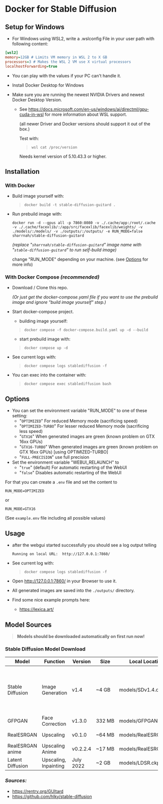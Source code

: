 # Docker for Stable Diffusion

## Setup for Windows

- For Windows using WSL2, write a .wslconfig File in your user path with following content:

```ini
[wsl2]
memory=12GB # Limits VM memory in WSL 2 to X GB
processors=3 # Makes the WSL 2 VM use X virtual processors
localhostForwarding=true
```
- You can play with the values if your PC can't handle it.

- Install Docker Desktop for Windows

- Make sure you are running the newest NVIDIA Drivers and newest Docker Desktop Version.
  - See https://docs.microsoft.com/en-us/windows/ai/directml/gpu-cuda-in-wsl for more information about WSL support.
    
    (all newer Driver and Docker versions should support it out of the box.)

    Test with:
    > `wsl cat /proc/version`
    
    Needs kernel version of 5.10.43.3 or higher.

## Installation

### With Docker
- Build image yourself with:
  > `docker build -t stable-diffusion-guitard .`

- Run prebuild image with:
  ```console
  docker run -d --gpus all -p 7860:8080 -v ./.cache/app:/root/.cache -v ./.cache/facexlib/:/app/src/facexlib/facexlib/weights/ -v ./models/:/models/ -v ./outputs/:/outputs/ -e RUN_MODE=false sharrnah/stable-diffusion-guitard
  ```
  _(replace "`sharrnah/stable-diffusion-guitard`" image name with "`stable-diffusion-guitard`" to run self-build image)_

  change "RUN_MODE" depending on your machine. (see [Options](#options) for more info)

### With Docker Compose _(recommended)_
- Download / Clone this repo.
  
  _(Or just get the docker-compose.yaml file if you want to use the prebuild image and ignore "build image yourself" step.)_

- Start docker-compose project.
  - building image yourself:
  > `docker compose -f docker-compose.build.yaml up -d --build`

  - start prebuild image with:
  > `docker compose up -d`

- See current logs with:
  > `docker compose logs stablediffusion -f`

- You can exec into the container with:
  > `docker compose exec stablediffusion bash`

## Options
- You can set the environment variable "RUN_MODE" to one of these setting:
  - "`OPTIMIZED`" For reduced Memory mode (sacrificing speed)
  - "`OPTIMIZED-TURBO`" For lesser reduced Memory mode (sacrificing less speed)
  - "`GTX16`" When generated images are green (known problem on GTX 16xx GPUs)
  - "`GTX16-TURBO`" When generated images are green (known problem on GTX 16xx GPUs) [using OPTIMIZED-TURBO]
  - "`FULL-PRECISION`" use full precision
- Set the environment variable "WEBUI_RELAUNCH" to
  - "`true`" (default) For automatic restarting of the WebUI
  - "`false`" Disables automatic restarting of the WebUI

For that you can create a `.env` file and set the content to
```env
RUN_MODE=OPTIMIZED
```
or
```
RUN_MODE=GTX16
```
(See `example.env` file including all possible values)

## Usage
- after the webgui started successfully you should see a log output telling
  ```
  Running on local URL:  http://127.0.0.1:7860/
  ```
  
- See current log with:
  > `docker compose logs stablediffusion -f`
  
- Open http://127.0.0.1:7860/ in your Browser to use it.

- All generated images are saved into the `./outputs/` directory.

- Find some nice example prompts here:
  - https://lexica.art/

## Model Sources

> **Models should be downloaded automatically on first run now!**

### Stable Diffusion Model Download

| Model            | Function         | Version  | Size   | Local Location (*Case-Sensitive!*)    | Download Source                                                                                                                                                                                                                                                                                                                                                                                                                                  |
|------------------|------------------|----------|--------|---------------------------------------|--------------------------------------------------------------------------------------------------------------------------------------------------------------------------------------------------------------------------------------------------------------------------------------------------------------------------------------------------------------------------------------------------------------------------------------------------|
| Stable Diffusion | Image Generation | v1.4      | ~4&nbsp;GB  | models/SDv1.4.ckpt                    | Web:<br>https://drive.yerf.org/wl/?id=EBfTrmcCCUAGaQBXVIj5lJmEhjoP1tgl<br>https://www.googleapis.com/storage/v1/b/aai-blog-files/o/sd-v1-4.ckpt?alt=media<br>Torrent Magnet:<br>`magnet:?xt=urn:btih:3a4a612d75ed088ea542acac52f9f45987488d1c&dn=sd-v1-4.ckpt&tr=udp%3a%2f%2ftracker.openbittorrent.com%3a6969%2fannounce&tr=udp%3a%2f%2ftracker.opentrackr.org%3a1337`<br>Hugging Face:<br>https://huggingface.co/CompVis/stable-diffusion-v1-4 |
| GFPGAN           | Face Correction  | v1.3.0    | 332&nbsp;MB | models/GFPGANv1.3.pth                 | Web:<br>https://github.com/TencentARC/GFPGAN/releases/download/v1.3.0/GFPGANv1.3.pth                                                                                                                                                                                                                                                                                                                                                             |
| RealESRGAN       | Upscaling        | v0.1.0    | ~64&nbsp;MB | models/RealESRGAN_x4plus.pth          | Web:<br>https://github.com/xinntao/Real-ESRGAN/releases/download/v0.1.0/RealESRGAN_x4plus.pth                                                                                                                                                                                                                                                                                                                                                    |
| RealESRGAN anime | Upscaling Anime  | v0.2.2.4  | ~17&nbsp;MB | models/RealESRGAN_x4plus_anime_6B.pth | Web:<br>https://github.com/xinntao/Real-ESRGAN/releases/download/v0.2.2.4/RealESRGAN_x4plus_anime_6B.pth                                                                                                                                                                                                                                                                                                                                         |
| Latent Diffusion | Upscaling, Inpainting | July 2022 | ~2&nbsp;GB | models/LDSR.ckpt                       | Web:<br>https://heibox.uni-heidelberg.de/f/578df07c8fc04ffbadf3/?dl=1                                                                                                                                                                                                                                                                                                                                         |

### _Sources:_
- https://rentry.org/GUItard
- https://github.com/hlky/stable-diffusion

